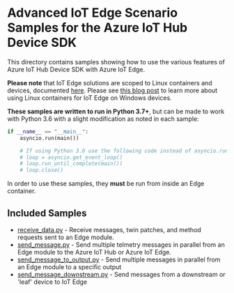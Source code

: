 # Advanced IoT Edge Scenario Samples for the Azure IoT Hub Device SDK

This directory contains samples showing how to use the various features of Azure IoT Hub Device SDK with Azure IoT Edge.

**Please note** that IoT Edge solutions are scoped to Linux containers and devices, documented [here](https://docs.microsoft.com/en-us/azure/iot-edge/tutorial-python-module#solution-scope). Please see [this blog post](https://techcommunity.microsoft.com/t5/internet-of-things/linux-modules-with-azure-iot-edge-on-windows-10-iot-enterprise/ba-p/1407066) to learn more about using Linux containers for IoT Edge on Windows devices. 

**These samples are written to run in Python 3.7+**, but can be made to work with Python 3.6 with a slight modification as noted in each sample:

```python
if __name__ == "__main__":
    asyncio.run(main())

    # If using Python 3.6 use the following code instead of asyncio.run(main()):
    # loop = asyncio.get_event_loop()
    # loop.run_until_complete(main())
    # loop.close()
```

In order to use these samples, they **must** be run from inside an Edge container.

## Included Samples
* [receive_data.py](receive_data.py) - Receive messages, twin patches, and method requests sent to an Edge module.
* [send_message.py](send_message.py) - Send multiple telmetry messages in parallel from an Edge module to the Azure IoT Hub or Azure IoT Edge.
* [send_message_to_output.py](send_message_to_output.py) - Send multiple messages in parallel from an Edge module to a specific output
* [send_message_downstream.py](send_message_downstream.py) - Send messages from a downstream or 'leaf' device to IoT Edge
